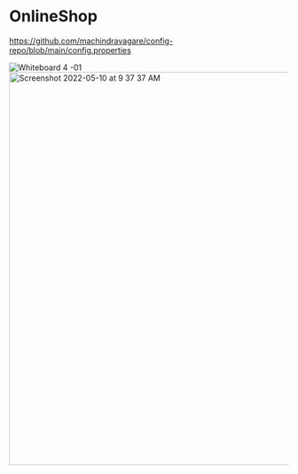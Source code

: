 # OnlineShop

https://github.com/machindravagare/config-repo/blob/main/config.properties



![Whiteboard 4 -01](https://user-images.githubusercontent.com/104611736/167536961-4105a9bb-99cc-4b3a-8326-c7dff4584b11.png)
<img width="710" alt="Screenshot 2022-05-10 at 9 37 37 AM" src="https://user-images.githubusercontent.com/104611736/167540749-c0de1b34-c10a-436c-b4ec-afbdcad478d6.png">
